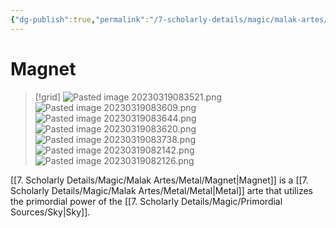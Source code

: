 ```yaml
---
{"dg-publish":true,"permalink":"/7-scholarly-details/magic/malak-artes/metal/magnet/","noteIcon":""}
---
```


# Magnet

>[!grid]
>![Pasted image 20230319083521.png](/img/user/x.%20Assets/Attachments/Pasted%20image%2020230319083521.png)
>![Pasted image 20230319083609.png](/img/user/x.%20Assets/Attachments/Pasted%20image%2020230319083609.png)
>![Pasted image 20230319083644.png](/img/user/x.%20Assets/Attachments/Pasted%20image%2020230319083644.png)
>![Pasted image 20230319083620.png](/img/user/x.%20Assets/Attachments/Pasted%20image%2020230319083620.png)
>![Pasted image 20230319083738.png](/img/user/x.%20Assets/Attachments/Pasted%20image%2020230319083738.png)
>![Pasted image 20230319082142.png](/img/user/x.%20Assets/Attachments/Pasted%20image%2020230319082142.png)
>![Pasted image 20230319082126.png](/img/user/x.%20Assets/Attachments/Pasted%20image%2020230319082126.png)

[[7. Scholarly Details/Magic/Malak Artes/Metal/Magnet\|Magnet]] is a [[7. Scholarly Details/Magic/Malak Artes/Metal/Metal\|Metal]] arte that utilizes the primordial power of the [[7. Scholarly Details/Magic/Primordial Sources/Sky\|Sky]].